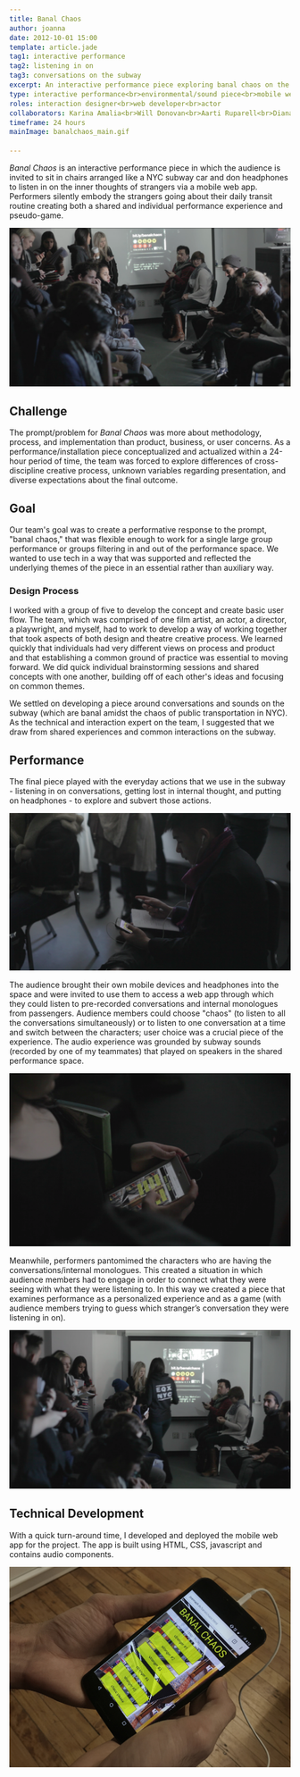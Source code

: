 ```yaml
---
title: Banal Chaos
author: joanna
date: 2012-10-01 15:00
template: article.jade
tag1: interactive performance
tag2: listening in on
tag3: conversations on the subway
excerpt: An interactive performance piece exploring banal chaos on the subway
type: interactive performance<br>environmental/sound piece<br>mobile web
roles: interaction designer<br>web developer<br>actor
collaborators: Karina Amalia<br>Will Donovan<br>Aarti Ruparell<br>Diana Salcedo
timeframe: 24 hours
mainImage: banalchaos_main.gif

---
```


<i>Banal Chaos</i> is an interactive performance piece in which the audience is invited to sit in chairs arranged like a NYC subway car and don headphones to listen in on the inner thoughts of strangers via a mobile web app. Performers silently embody the strangers going about their daily transit routine creating both a shared and individual performance experience and pseudo-game.

<span class="more"></span>

<img src="banalchaos_other3.png" class="materialboxed">

<h2 class="project-sub">Challenge</h2>

The prompt/problem for <i>Banal Chaos</i> was more about methodology, process, and implementation than product, business, or user concerns. As a performance/installation piece conceptualized and actualized within a 24-hour period of time, the team was forced to explore differences of cross-discipline creative process, unknown variables regarding presentation, and diverse expectations about the final outcome.

<h2 class="project-sub">Goal</h2>

Our team's goal was to create a performative response to the prompt, "banal chaos," that was flexible enough to work for a single large group performance or groups filtering in and out of the performance space. We wanted to use tech in a way that was supported and reflected the underlying themes of the piece in an essential rather than auxiliary way.

<h3 class="project-sub-main">Design Process</h3>

I worked with a group of five to develop the concept and create basic user flow. The team, which was comprised of one film artist, an actor, a director, a playwright, and myself, had to work to develop a way of working together that took aspects of both design and theatre creative process. We learned quickly that individuals had very different views on process and product and that establishing a common ground of practice was essential to moving forward. We did quick individual brainstorming sessions and shared concepts with one another, building off of each other's ideas and focusing on common themes.

We settled on developing a piece around conversations and sounds on the subway (which are banal amidst the chaos of public transportation in NYC). As the technical and interaction expert on the team, I suggested that we draw from shared experiences and common interactions on the subway.

<h2 class="project-sub">Performance</h2>

The final piece played with the everyday actions that we use in the subway - listening in on conversations, getting lost in internal thought, and putting on headphones - to explore and subvert those actions.

<img src="banalchaos_other2.jpg" class="materialboxed">

The audience brought their own mobile devices and headphones into the space and were invited to use them to access a web app through which they could listen to pre-recorded conversations and internal monologues from passengers. Audience members could choose "chaos" (to listen to all the conversations simultaneously) or to listen to one conversation at a time and switch between the characters; user choice was a crucial piece of the experience. The audio experience was grounded by subway sounds (recorded by one of my teammates) that played on speakers in the shared performance space.

<img src="banalchaos_screen2.png" class="materialboxed">

Meanwhile, performers pantomimed the characters who are having the conversations/internal monologues. This created a situation in which audience members had to engage in order to connect what they were seeing with what they were listening to. In this way we created a piece that examines performance as a personalized experience and as a game (with audience members trying to guess which stranger’s conversation they were listening in on).

<img src="banalchaos_other.jpg" class="materialboxed">

<h2 class="project-sub">Technical Development</h2>

With a quick turn-around time, I developed and deployed the mobile web app for the project. The app is built using HTML, CSS, javascript and contains audio components.

<img src="banalchaos_screen3.JPG" class="materialboxed">